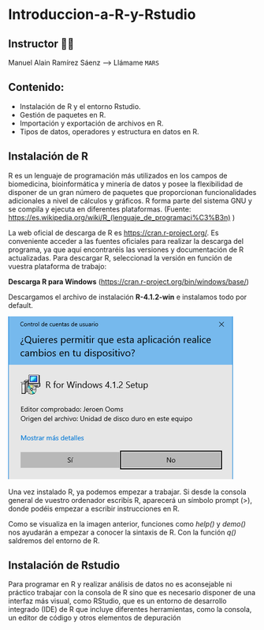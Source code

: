 # Introduccion-a-R-y-Rstudio

## Instructor 👨‍🏫  
Manuel Alain Ramírez Sáenz --> Llámame `MARS`

## Contenido:

* Instalación de R y el entorno Rstudio.
* Gestión de paquetes en R.
* Importación y exportación de archivos en R.
* Tipos de datos, operadores y estructura en datos en R.

## Instalación de R

R es un lenguaje de programación más utilizados en los campos de biomedicina, bioinformática y minería de datos y posee la flexibilidad de disponer de un gran número de paquetes que proporcionan funcionalidades adicionales a nivel de cálculos y gráficos. R forma parte del sistema GNU y se compila y ejecuta en diferentes plataformas. (Fuente: https://es.wikipedia.org/wiki/R_(lenguaje_de_programaci%C3%B3n) )

La web oficial de descarga de R es https://cran.r-project.org/. Es conveniente acceder a las fuentes oficiales para realizar la descarga del programa, ya que aquí encontraréis las versiones y documentación de R actualizadas.
Para descargar R, seleccionad la versión en función de vuestra plataforma de trabajo:

**Descarga R para Windows** (https://cran.r-project.org/bin/windows/base/)

Descargamos el archivo de instalación **R-4.1.2-win** e instalamos todo por default.

![image](https://github.com/bioinfoperu/Introduccion-a-R-y-Rstudio/blob/main/img/R_instalacion1.png)

Una vez instalado R, ya podemos empezar a trabajar. Si desde la consola general de vuestro ordenador escribís R, aparecerá un símbolo prompt (>), donde podéis empezar a escribir instrucciones en R.


Como se visualiza en la imagen anterior, funciones como _help()_ y _demo()_ nos ayudarán a empezar a conocer la sintaxis de R. Con la función _q()_ saldremos del entorno de R. 

## Instalación de Rstudio

Para programar en R y realizar análisis de datos no es aconsejable ni práctico trabajar con la consola de R sino que es necesario disponer de una interfaz más visual, como RStudio, que es un entorno de desarrollo integrado (IDE) de R que incluye diferentes herramientas, como la consola, un editor de código y otros elementos de depuración
